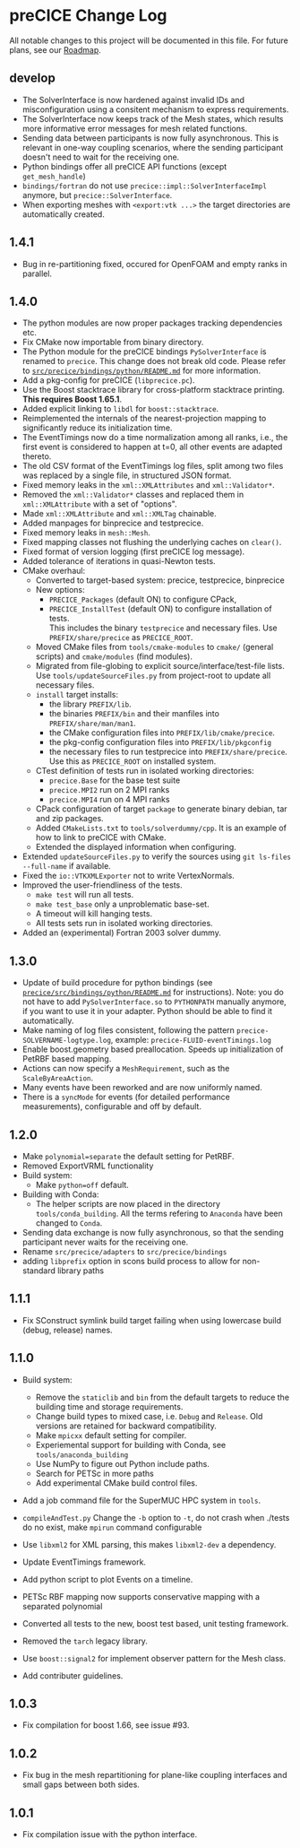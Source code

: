 # preCICE Change Log

All notable changes to this project will be documented in this file. For future plans, see our [Roadmap](https://github.com/precice/precice/wiki/Roadmap).

## develop
- The SolverInterface is now hardened against invalid IDs and misconfiguration using a consitent mechanism to express requirements.
- The SolverInterface now keeps track of the Mesh states, which results more informative error messages for mesh related functions.
- Sending data between participants is now fully asynchronous. This is relevant in one-way coupling scenarios, where the sending participant doesn't need to wait for the receiving one.
- Python bindings offer all preCICE API functions (except `get_mesh_handle`)
- `bindings/fortran` do not use `precice::impl::SolverInterfaceImpl` anymore, but `precice::SolverInterface`.
- When exporting meshes with `<export:vtk ...>` the target directories are automatically created.

## 1.4.1

- Bug in re-partitioning fixed, occured for OpenFOAM and empty ranks in parallel. 

## 1.4.0
- The python modules are now proper packages tracking dependencies etc.
- Fix CMake now importable from binary directory.
- The Python module for the preCICE bindings `PySolverInterface` is renamed to `precice`. This change does not break old code. Please refer to [`src/precice/bindings/python/README.md`](src/precice/bindings/python/README.md) for more information.
- Add a pkg-config for preCICE (`libprecice.pc`).
- Use the Boost stacktrace library for cross-platform stacktrace printing. **This requires Boost 1.65.1**.
- Added explicit linking to `libdl` for `boost::stacktrace`.
- Reimplemented the internals of the nearest-projection mapping to significantly reduce its initialization time.
- The EventTimings now do a time normalization among all ranks, i.e., the first event is considered to happen at t=0, all other events are adapted thereto.
- The old CSV format of the EventTimings log files, split among two files was replaced by a single file, in structured JSON format.
- Fixed memory leaks in the `xml::XMLAttributes` and `xml::Validator*`.
- Removed the `xml::Validator*` classes and replaced them in `xml::XMLAttribute` with a set of "options".
- Made `xml::XMLAttribute` and `xml::XMLTag` chainable.
- Added manpages for binprecice and testprecice.
- Fixed memory leaks in `mesh::Mesh`.
- Fixed mapping classes not flushing the underlying caches on `clear()`.
- Fixed format of version logging (first preCICE log message).
- Added tolerance of iterations in quasi-Newton tests.
- CMake overhaul:
  - Converted to target-based system: precice, testprecice, binprecice
  - New options:
    - `PRECICE_Packages` (default ON) to configure CPack,
    - `PRECICE_InstallTest` (default ON) to configure installation of tests.  
      This includes the binary `testprecice` and necessary files.
      Use `PREFIX/share/precice` as `PRECICE_ROOT`.
  - Moved CMake files from `tools/cmake-modules` to `cmake/` (general scripts) and `cmake/modules` (find modules).
  - Migrated from file-globing to explicit source/interface/test-file lists.  
    Use `tools/updateSourceFiles.py` from project-root to update all necessary files.
  - `install` target installs:
     - the library `PREFIX/lib`.
     - the binaries `PREFIX/bin` and their manfiles into `PREFIX/share/man/man1`.
     - the CMake configuration files into `PREFIX/lib/cmake/precice`.
     - the pkg-config configuration files into `PREFIX/lib/pkgconfig`
     - the necessary files to run testprecice into `PREFIX/share/precice`. Use this as `PRECICE_ROOT` on installed system.
  - CTest definition of tests run in isolated working directories:
    - `precice.Base` for the base test suite
    - `precice.MPI2` run on 2 MPI ranks
    - `precice.MPI4` run on 4 MPI ranks
  - CPack configuration of target `package` to generate binary debian, tar and zip packages.
  - Added `CMakeLists.txt` to `tools/solverdummy/cpp`. It is an example of how to link to preCICE with CMake.
  - Extended the displayed information when configuring.
- Extended `updateSourceFiles.py` to verify the sources using `git ls-files --full-name` if available.
- Fixed the `io::VTKXMLExporter` not to write VertexNormals.
- Improved the user-friendliness of the tests.
  - `make test` will run all tests.
  - `make test_base` only a unproblematic base-set.
  - A timeout will kill hanging tests.
  - All tests sets run in isolated working directories.
- Added an (experimental) Fortran 2003 solver dummy.

## 1.3.0
- Update of build procedure for python bindings (see [`precice/src/bindings/python/README.md`](https://github.com/precice/precice/blob/develop/src/precice/bindings/python/README.md) for instructions). Note: you do not have to add `PySolverInterface.so` to `PYTHONPATH` manually anymore, if you want to use it in your adapter. Python should be able to find it automatically.   
- Make naming of log files consistent, following the pattern `precice-SOLVERNAME-logtype.log`, example: `precice-FLUID-eventTimings.log`
- Enable boost.geometry based preallocation. Speeds up initialization of PetRBF based mapping.
- Actions can now specify a `MeshRequirement`, such as the `ScaleByAreaAction`.
- Many events have been reworked and are now uniformly named. 
- There is a `syncMode` for events (for detailed performance measurements), configurable and off by default. 

## 1.2.0
- Make `polynomial=separate` the default setting for PetRBF.
- Removed ExportVRML functionality
- Build system:
  - Make `python=off` default.
- Building with Conda:
  - The helper scripts are now placed in the directory `tools/conda_building`. All the terms refering to `Anaconda` have been changed to `Conda`.
- Sending data exchange is now fully asynchronous, so that the sending participant never waits for the receiving one.
- Rename `src/precice/adapters` to `src/precice/bindings`
- adding `libprefix` option in scons build process to allow for non-standard library paths

## 1.1.1
- Fix SConstruct symlink build target failing when using lowercase build (debug, release) names.

## 1.1.0
- Build system:
  - Remove the `staticlib` and `bin` from the default targets to reduce the building time and storage requirements.
  - Change build types to mixed case, i.e. ```Debug``` and ```Release```. Old versions are retained for backward compatibility.
  - Make `mpicxx` default setting for compiler.
  - Experiemental support for building with Conda, see `tools/anaconda_building`
  - Use NumPy to figure out Python include paths.
  - Search for PETSc in more paths
  - Add experimental CMake build control files.

- Add a job command file for the SuperMUC HPC system in `tools`.
- `compileAndTest.py` Change the `-b` option to `-t`, do not crash when ./tests do no exist, make `mpirun` command configurable
- Use `libxml2` for XML parsing, this makes `libxml2-dev` a dependency.
- Update EventTimings framework.
- Add python script to plot Events on a timeline.
- PETSc RBF mapping now supports conservative mapping with a separated polynomial
- Converted all tests to the new, boost test based, unit testing framework.
- Removed the `tarch` legacy library.
- Use `boost::signal2` for implement observer pattern for the Mesh class.
- Add contributer guidelines.


## 1.0.3
- Fix compilation for boost 1.66, see issue #93.

## 1.0.2
- Fix bug in the mesh repartitioning for plane-like coupling interfaces and small gaps between both sides.

## 1.0.1
- Fix compilation issue with the python interface.
